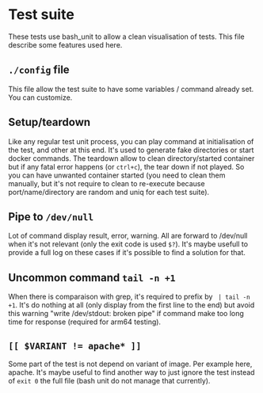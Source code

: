 # Test suite

These tests use bash_unit to allow a clean visualisation of tests. 
This file describe some features used here. 

## `./config` file

This file allow the test suite to have some variables / command already set. You can customize.

## Setup/teardown

Like any regular test unit process, you can play command at initialisation of the test, and other at this end. It's used to generate fake directories or start docker commands. The teardown allow to clean directory/started container but if any fatal error happens (or `ctrl+c`), the tear down if not played. So you can have unwanted container started (you need to clean them manually, but it's not require to clean to re-execute because port/name/directory are random and uniq for each test suite).

## Pipe to `/dev/null`

Lot of command display result, error, warning. All are forward to /dev/null when it's not relevant (only the exit code is used `$?`). It's maybe usefull to provide a full log on these cases if it's possible to find a solution for that. 

## Uncommon command `tail -n +1`

When there is comparaison with grep, it's required to prefix by ` | tail -n +1`. It's do nothing at all (only display from the first line to the end) but avoid this warning "write /dev/stdout: broken pipe" if command make too long time for response (required for arm64 testing).

## `[[ $VARIANT != apache* ]]`

Some part of the test is not depend on variant of image. Per example here, apache. It's maybe useful to find another way to just ignore the test instead of `exit 0` the full file (bash unit do not manage that currently). 

